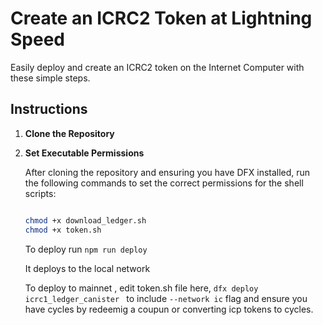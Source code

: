 # Create an ICRC2 Token at Lightning Speed

Easily deploy and create an ICRC2 token on the Internet Computer with these simple steps.

## Instructions

1. **Clone the Repository**

2. **Set Executable Permissions**

   After cloning the repository and ensuring you have DFX installed, run the following commands to set the correct permissions for the shell scripts:
   ```bash

   chmod +x download_ledger.sh
   chmod +x token.sh
   ```
   To deploy run ```npm run deploy```

   It deploys to the local network

   To deploy to mainnet , edit token.sh file here, ```dfx deploy icrc1_ledger_canister ``` to include ```--network ic``` flag and ensure you have cycles by redeemig a coupun or converting icp tokens to cycles.